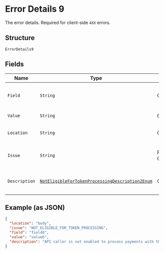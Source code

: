 
# Error Details 9

The error details. Required for client-side `4XX` errors.

## Structure

`ErrorDetails9`

## Fields

| Name | Type | Tags | Description | Getter | Setter |
|  --- | --- | --- | --- | --- | --- |
| `Field` | `String` | Optional | The field that caused the error. If this field is in the body, set this value to the field's JSON pointer value. Required for client-side errors. | String getField() | setField(String field) |
| `Value` | `String` | Optional | The value of the field that caused the error. | String getValue() | setValue(String value) |
| `Location` | `String` | Optional | The location of the field that caused the error. Value is `body`, `path`, or `query`.<br>**Default**: `"body"` | String getLocation() | setLocation(String location) |
| `Issue` | `String` | Required, Constant | The unique, fine-grained application-level error code.<br>**Default**: `"NOT_ELIGIBLE_FOR_TOKEN_PROCESSING"` | String getIssue() | setIssue(String issue) |
| `Description` | [`NotEligibleForTokenProcessingDescription2Enum`](../../doc/models/not-eligible-for-token-processing-description-2-enum.md) | Optional | The human-readable description for an issue. The description can change over the lifetime of an API, so clients must not depend on this value. | NotEligibleForTokenProcessingDescription2Enum getDescription() | setDescription(NotEligibleForTokenProcessingDescription2Enum description) |

## Example (as JSON)

```json
{
  "location": "body",
  "issue": "NOT_ELIGIBLE_FOR_TOKEN_PROCESSING",
  "field": "field8",
  "value": "value6",
  "description": "API caller is not enabled to process payments with the specified type of token. Please contact customer support to request permissions to process transactions with this type of token."
}
```

